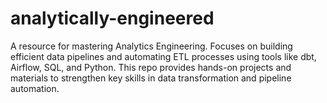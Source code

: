 # analytically-engineered
A resource for mastering Analytics Engineering. Focuses on building efficient data pipelines and automating ETL processes using tools like dbt, Airflow, SQL, and Python. This repo provides hands-on projects and materials to strengthen key skills in data transformation and pipeline automation.
